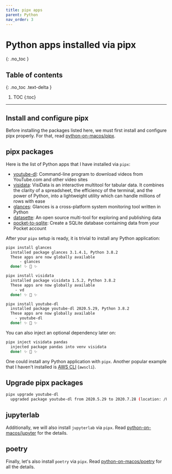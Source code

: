 ```yaml
---
title: pipx apps
parent: Python
nav_order: 3
---
```


# Python apps installed via pipx
{: .no_toc }

## Table of contents
{: .no_toc .text-delta }

1. TOC
{:toc}

---

## Install and configure pipx

<div class="warning-box">Before installing the packages listed here, we must first install and configure pipx properly. For that, read <a href="https://lucasrla.github.io/python-on-macos/pipx.html">python-on-macos/pipx</a>.</div>


## pipx packages

Here is the list of Python apps that I have installed via `pipx`:

- [youtube-dl](https://github.com/ytdl-org/youtube-dl): Command-line program to download videos from YouTube.com and other video sites
- [visidata](https://www.visidata.org): VisiData is an interactive multitool for tabular data. It combines the clarity of a spreadsheet, the efficiency of the terminal, and the power of Python, into a lightweight utility which can handle millions of rows with ease
- [glances](https://nicolargo.github.io/glances/): Glances is a cross-platform system monitoring tool written in Python
- [datasette](https://github.com/simonw/datasette): An open source multi-tool for exploring and publishing data
- [pocket-to-sqlite](https://github.com/dogsheep/pocket-to-sqlite): Create a SQLite database containing data from your Pocket account

After your `pipx` setup is ready, it is trivial to install any Python application:

```sh
pipx install glances
  installed package glances 3.1.4.1, Python 3.8.2
  These apps are now globally available
      - glances
  done! ✨ 🌟 ✨

pipx install visidata
  installed package visidata 1.5.2, Python 3.8.2
  These apps are now globally available
    - vd
  done! ✨ 🌟 ✨

pipx install youtube-dl
  installed package youtube-dl 2020.5.29, Python 3.8.2
  These apps are now globally available
    - youtube-dl
  done! ✨ 🌟 ✨
```

You can also inject an optional dependency later on:

```sh
pipx inject visidata pandas
  injected package pandas into venv visidata
  done! ✨ 🌟 ✨
```

One could install any Python application with `pipx`. Another popular example that I haven't installed is [AWS CLI](https://github.com/aws/aws-cli) (`awscli`).


## Upgrade pipx packages

```sh
pipx upgrade youtube-dl
  upgraded package youtube-dl from 2020.5.29 to 2020.7.28 (location: /Users/<USER_NAME>/.local/pipx/venvs/youtube-dl)
```

## jupyterlab

Additionally, we will also install `jupyterlab` via `pipx`. Read [python-on-macos/jupyter](https://lucasrla.github.io/python-on-macos/jupyter/index.html) for the details.


## poetry

Finally, let's also install `poetry` via `pipx`. Read [python-on-macos/poetry](https://lucasrla.github.io/python-on-macos/poetry.html) for all the details.